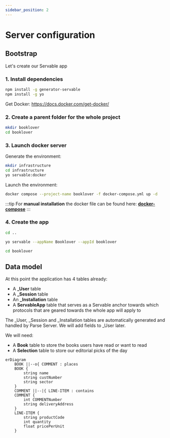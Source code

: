 ```yaml
---
sidebar_position: 2
---
```


# Server configuration

## Bootstrap
Let's create our Servable app

### 1. Install dependencies
```bash
npm install -g generator-servable
npm install -g yo
```
Get Docker:
https://docs.docker.com/get-docker/

### 2. Create a parent folder for the whole project
```bash
mkdir booklover
cd booklover
```

### 3. Launch docker server

Generate the environment:
```bash
mkdir infrastructure 
cd infrastructure
yo servable:docker
```

Launch the environment:
```bash
docker compose --project-name booklover -f docker-compose.yml up -d
```

:::tip
For **manual installation** the docker file can be found here: **[docker-compose](../static/docker-compose.yaml)**
:::

### 4. Create the app
```bash
cd ..
```

```bash
yo servable --appName Booklover --appId booklover
```

```bash
cd booklover
```

## Data model
At this point the application has 4 tables already:
- A **_User** table 
- A **_Session** table 
- An **_Installation** table 
- A **ServableApp** table that serves as a Servable anchor towards which protocols that are geared towards the whole app will apply to

The _User, _Session and _Installation tables are automatically generated and handled by Parse Server. We will add fields to _User later.

We will need:
- A **Book** table to store the books users have read or want to read
- A **Selection** table to store our editorial picks of the day 




```mermaid
erDiagram
    BOOK ||--o{ COMMENT : places
    BOOK {
        string name
        string custNumber
        string sector
    }
    COMMENT ||--|{ LINE-ITEM : contains
    COMMENT {
        int COMMENTNumber
        string deliveryAddress
    }
    LINE-ITEM {
        string productCode
        int quantity
        float pricePerUnit
    }

```